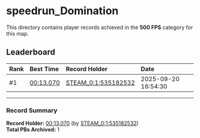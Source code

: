 # speedrun_Domination

This directory contains player records achieved in the **500 FPS** category for this map.

## Leaderboard

| Rank | Best Time | Record Holder | Date                |
| :--- | :-------- | :------------ | :------------------ |
| #1   | [00:13.070](./00013070_STEAM_0_1_535182532_20250920-165430.zip) | [STEAM_0:1:535182532](https://speedrun16.com/profile/STEAM_0:1:535182532)   | 2025-09-20 16:54:30 |

---

### Record Summary
**Record Holder:** [00:13.070](./00013070_STEAM_0_1_535182532_20250920-165430.zip) (by [STEAM_0:1:535182532](https://speedrun16.com/profile/STEAM_0:1:535182532))  
**Total PBs Archived:** 1